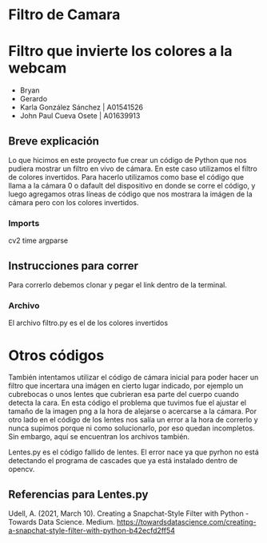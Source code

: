 # Filtro de Camara
# Filtro que invierte los colores a la webcam

- Bryan
- Gerardo
- Karla González Sánchez | A01541526
- John Paul Cueva Osete | A01639913

## Breve explicación
Lo que hicimos en este proyecto fue crear un código de Python que nos pudiera mostrar un filtro en vivo de cámara. En este caso utilizamos el filtro de colores invertidos. Para hacerlo utilizamos como base el código que llama a la cámara 0 o dafault del dispositivo en donde se corre el código, y luego agregamos otras líneas de código que nos mostrara la imágen de la cámara pero con los colores invertidos. 

### Imports
cv2
time
argparse

## Instrucciones para correr
Para correrlo debemos clonar y pegar el link dentro de la terminal.

### Archivo
El archivo filtro.py es el de los colores invertidos

# Otros códigos
También intentamos utilizar el código de cámara inicial para poder hacer un filtro que incertara una imágen en cierto lugar indicado, por ejemplo un cubrebocas o unos lentes que cubrieran esa parte del cuerpo cuando detecta la cara. En esta código el problema que tuvimos fue el ajustar el tamaño de la imagen png a la hora de alejarse o acercarse a la cámara. Por otro lado en el código de los lentes nos salía un error a la hora de correrlo y nunca supimos porque ni como solucionarlo, por eso quedan incompletos. Sin embargo, aquí se encuentran los archivos también.

Lentes.py es el código fallido de lentes. El error nace ya que pyrhon no está detectando el programa de cascades que ya está instalado dentro de opencv.

## Referencias para Lentes.py
Udell, A. (2021, March 10). Creating a Snapchat-Style Filter with Python - Towards Data Science. Medium. https://towardsdatascience.com/creating-a-snapchat-style-filter-with-python-b42ecfd2ff54

